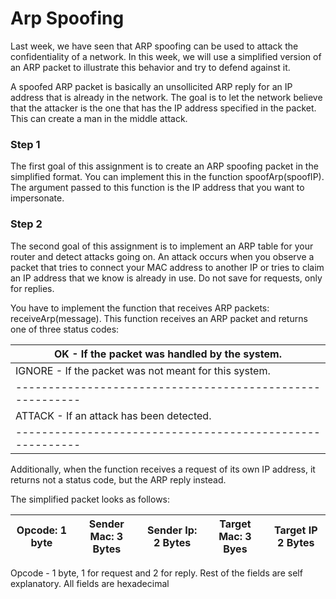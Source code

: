 # Arp Spoofing

Last week, we have seen that ARP spoofing can be used to attack the confidentiality of a network. In this week, we will use a simplified version of an ARP packet to illustrate this behavior and try to defend against it.

A spoofed ARP packet is basically an unsollicited ARP reply for an IP address that is already in the network. The goal is to let the network believe that the attacker is the one that has the IP address specified in the packet. This can create a man in the middle attack.
### Step 1

The first goal of this assignment is to create an ARP spoofing packet in the simplified format. You can implement this in the function spoofArp(spoofIP). The argument passed to this function is the IP address that you want to impersonate.

### Step 2

The second goal of this assignment is to implement an ARP table for your router and detect attacks going on. An attack occurs when you observe a packet that tries to connect your MAC address to another IP or tries to claim an IP address that we know is already in use.
Do not save for requests, only for replies.

You have to implement the function that receives ARP packets: receiveArp(message). This function receives an ARP packet and returns one of three status codes:

|   OK - If the packet was handled by the system.         |
|---------------------------------------------------------|
|   IGNORE - If the packet was not meant for this system. |
|---------------------------------------------------------|
|   ATTACK - If an attack has been detected.              |
|---------------------------------------------------------|

Additionally, when the function receives a request of its own IP address, it returns not a status code, but the ARP reply instead.

The simplified packet looks as follows:

| Opcode: 1 byte    |   Sender Mac: 3 Bytes   |   Sender Ip: 2 Bytes    |   Target Mac: 3 Byes   |   Target IP  2 Bytes   |
|-------------------|-------------------------|-------------------------|------------------------|------------------------|

Opcode - 1 byte, 1 for request and 2 for reply.
    Rest of the fields are self explanatory.
    All fields are hexadecimal
